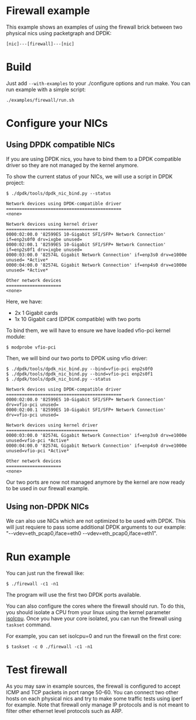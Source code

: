 # Firewall example

This example shows an examples of using the firewall brick between two physical
nics using packetgraph and DPDK:

```
[nic]---[firewall]---[nic]
```

# Build

Just add `--with-examples` to your ./configure options and run make.
You can run example with a simple script:
```
./examples/firewall/run.sh
```

# Configure your NICs

## Using DPDK compatible NICs

If you are using DPDK nics, you have to bind them to a DPDK compatible driver
so they are not managed by the kernel anymore.

To show the current status of your NICs, we will use a script in DPDK project:
```
$ ./dpdk/tools/dpdk_nic_bind.py --status

Network devices using DPDK-compatible driver
============================================
<none>

Network devices using kernel driver
===================================
0000:02:00.0 '82599ES 10-Gigabit SFI/SFP+ Network Connection' if=enp2s0f0 drv=ixgbe unused=
0000:02:00.1 '82599ES 10-Gigabit SFI/SFP+ Network Connection' if=enp2s0f1 drv=ixgbe unused=
0000:03:00.0 '82574L Gigabit Network Connection' if=enp3s0 drv=e1000e unused= *Active*
0000:04:00.0 '82574L Gigabit Network Connection' if=enp4s0 drv=e1000e unused= *Active*

Other network devices
=====================
<none>
```

Here, we have:
- 2x 1 Gigabit cards
- 1x 10 Gigabit card (DPDK compatible) with two ports

To bind them, we will have to ensure we have loaded vfio-pci kernel module:
```
$ modprobe vfio-pci
```

Then, we will bind our two ports to DPDK using vfio driver:

```
$ ./dpdk/tools/dpdk_nic_bind.py --bind=vfio-pci enp2s0f0
$ ./dpdk/tools/dpdk_nic_bind.py --bind=vfio-pci enp2s0f1
$ ./dpdk/tools/dpdk_nic_bind.py --status

Network devices using DPDK-compatible driver
============================================
0000:02:00.0 '82599ES 10-Gigabit SFI/SFP+ Network Connection' drv=vfio-pci unused=
0000:02:00.1 '82599ES 10-Gigabit SFI/SFP+ Network Connection' drv=vfio-pci unused=

Network devices using kernel driver
===================================
0000:03:00.0 '82574L Gigabit Network Connection' if=enp3s0 drv=e1000e unused=vfio-pci *Active*
0000:04:00.0 '82574L Gigabit Network Connection' if=enp4s0 drv=e1000e unused=vfio-pci *Active*

Other network devices
=====================
<none>
```

Our two ports are now not managed anymore by the kernel are now ready to be used
in our firewall example.

## Using non-DPDK NICs

We can also use NICs which are not optimized to be used with DPDK.
This will just requiere to pass some additional DPDK arguments to our example:
"--vdev=eth_pcap0,iface=eth0 --vdev=eth_pcap0,iface=eth1".

# Run example

You can just run the firewall like:
```
$ ./firewall -c1 -n1
```

The program will use the first two DPDK ports available.

You can also configure the cores where the firewall should run. To do this,
you should isolate a CPU from your linux using the kernel parameter
[isolcpu](http://www.linuxtopia.org/online_books/linux_kernel/kernel_configuration/re46.html).
Once you have your core isolated, you can run the firewall using ```taskset```
command.

For example, you can set isolcpu=0 and run the firewall on the first core:
```
$ taskset -c 0 ./firewall -c1 -n1
```

# Test firewall

As you may saw in example sources, the firewall is configured to accept ICMP and
TCP packets in port range 50-60.
You can connect two other hosts on each physical nics and try to make some
traffic tests using iperf for example.
Note that firewall only manage IP protocols and is not meant to filter other
ethernet level protocols such as ARP.

